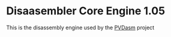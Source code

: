 # Disaasembler Core Engine 1.05
This is the disassembly engine used by the [PVDasm](https://github.com/shanytc/PVDasm) project
